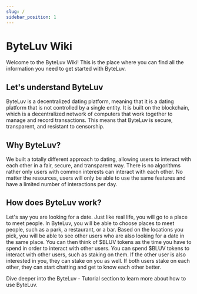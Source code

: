```yaml
---
slug: /
sidebar_position: 1
--- 
```


# ByteLuv Wiki

Welcome to the ByteLuv Wiki! This is the place where you can find all the information you need to get started with ByteLuv.

## Let's understand ByteLuv

ByteLuv is a decentralized dating platform, meaning that it is a dating platform that is not controlled by a single entity. It is built on the blockchain, which is a decentralized network of computers that work together to manage and record transactions. This means that ByteLuv is secure, transparent, and resistant to censorship.

## Why ByteLuv?

We built a totally different approach to dating, allowing users to interact with each other in a fair, secure, and transparent way. There is no algorithms rather only users with common interests can interact with each other. No matter the resources, users will only be able to use the same features and have a limited number of interactions per day.

## How does ByteLuv work?

Let's say you are looking for a date. Just like real life, you will go to a place to meet people. In ByteLuv, you will be able to choose places to meet people, such as a park, a restaurant, or a bar. Based on the locations you pick, you will be able to see other users who are also looking for a date in the same place. You can then think of \$BLUV tokens as the time you have to spend in order to interact with other users. You can spend \$BLUV tokens to interact with other users, such as staking on them. If the other user is also interested in you, they can stake on you as well. If both users stake on each other, they can start chatting and get to know each other better. 

Dive deeper into the ByteLuv - Tutorial section to learn more about how to use ByteLuv.